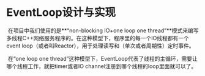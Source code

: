 # EventLoop设计与实现

​	在项目中我们使用的是**“non-blocking IO+one loop one thread”**模式来编写多线程C++网络服务程序的。在这种模型下，程序里的每一个IO线程都有一个event loop（或者叫Reactor），用于处理读写和（单次或者周期性）定时事件。

​	在“one loop one thread”这种模型下，EventLoop代表了线程的主循环，需要让哪个线程工作，就把timer或者IO channel注册到哪个线程的loop里面就可以了。

​		
